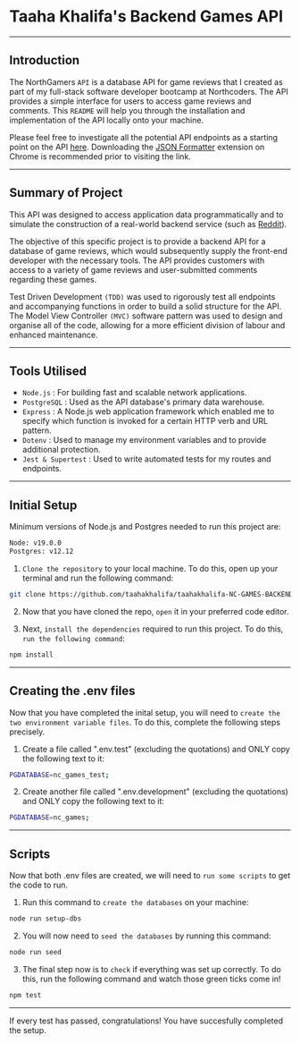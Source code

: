 # Taaha Khalifa's Backend Games API

---

## Introduction

The NorthGamers `API` is a database API for game reviews that I created as part of my full-stack software developer bootcamp at Northcoders. The API provides a simple interface for users to access game reviews and comments. This `README` will help you through the installation and implementation of the API locally onto your machine.

Please feel free to investigate all the potential API endpoints as a starting point on the API [here](). Downloading the [JSON Formatter](https://chrome.google.com/webstore/detail/json-formatter/bcjindcccaagfpapjjmafapmmgkkhgoa?hl=en) extension on Chrome is recommended prior to visiting the link.

---

## Summary of Project

This API was designed to access application data programmatically and to simulate the construction of a real-world backend service (such as [Reddit](https://www.reddit.com/)).

The objective of this specific project is to provide a backend API for a database of game reviews, which would subsequently supply the front-end developer with the necessary tools. The API provides customers with access to a variety of game reviews and user-submitted comments regarding these games.

Test Driven Development `(TDD)` was used to rigorously test all endpoints and accompanying functions in order to build a solid structure for the API. The Model View Controller `(MVC)` software pattern was used to design and organise all of the code, allowing for a more efficient division of labour and enhanced maintenance.

---

## Tools Utilised

-   `Node.js` : For building fast and scalable network applications.
-   `PostgreSQL` : Used as the API database's primary data warehouse.
-   `Express` : A Node.js web application framework which enabled me to specify which function is invoked for a certain HTTP verb and URL pattern.
-   `Dotenv` : Used to manage my environment variables and to provide additional protection.
-   `Jest & Supertest` : Used to write automated tests for my routes and endpoints.

---

## Initial Setup

Minimum versions of Node.js and Postgres needed to run this project are:

```bash
Node: v19.0.0
Postgres: v12.12
```

1. `Clone the repository` to your local machine. To do this, open up your terminal and run the following command:

```bash
git clone https://github.com/taahakhalifa/taahakhalifa-NC-GAMES-BACKEND.git
```

2. Now that you have cloned the repo, `open` it in your preferred code editor.

3. Next, `install the dependencies` required to run this project. To do this, `run the following command`:

```bash
npm install
```

---

## Creating the .env files

Now that you have completed the inital setup, you will need to `create the two environment variable files`. To do this, complete the following steps precisely.

1. Create a file called ".env.test" (excluding the quotations) and ONLY copy the following text to it:

```bash
PGDATABASE=nc_games_test;
```

2. Create another file called ".env.development" (excluding the quotations) and ONLY copy the following text to it:

```bash
PGDATABASE=nc_games;
```

---

## Scripts

Now that both .env files are created, we will need to `run some scripts` to get the code to run.

1. Run this command to `create the databases` on your machine:

```bash
node run setup-dbs
```

2. You will now need to `seed the databases` by running this command:

```bash
node run seed
```

3. The final step now is to `check` if everything was set up correctly. To do this, run the following command and watch those green ticks come in!

```bash
npm test
```

---

If every test has passed, congratulations! You have succesfully completed the setup.
